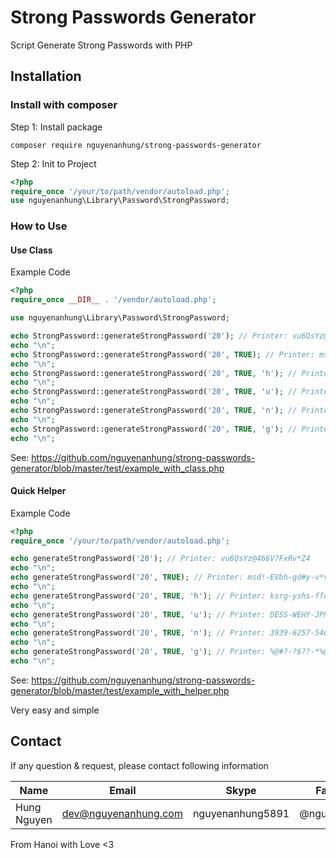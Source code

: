 # Strong Passwords Generator

Script Generate Strong Passwords with PHP

## Installation

### **Install with composer**

Step 1: Install package

```shell
composer require nguyenanhung/strong-passwords-generator
```

Step 2: Init to Project

```php
<?php 
require_once '/your/to/path/vendor/autoload.php';
use nguyenanhung\Library\Password\StrongPassword;

```

### **How to Use**

#### Use Class

Example Code

```php
<?php
require_once __DIR__ . '/vendor/autoload.php';

use nguyenanhung\Library\Password\StrongPassword;

echo StrongPassword::generateStrongPassword('20'); // Printer: vu6QsYz@466V?FxRv*Z4
echo "\n";
echo StrongPassword::generateStrongPassword('20', TRUE); // Printer: msd!-EVbh-gd#y-v*v8-Xwdx
echo "\n";
echo StrongPassword::generateStrongPassword('20', TRUE, 'h'); // Printer: ksrg-yshs-ffdy-hyqa-heyy
echo "\n";
echo StrongPassword::generateStrongPassword('20', TRUE, 'u'); // Printer: DESS-WEHY-JPNF-HBPJ-HCYN
echo "\n";
echo StrongPassword::generateStrongPassword('20', TRUE, 'n'); // Printer: 3939-6257-5463-7739-8658
echo "\n";
echo StrongPassword::generateStrongPassword('20', TRUE, 'g'); // Printer: %@#?-?$??-*%@&-?@%#-!%!@
echo "\n";

```

See: https://github.com/nguyenanhung/strong-passwords-generator/blob/master/test/example_with_class.php

#### Quick Helper

Example Code

```php
<?php
require_once '/your/to/path/vendor/autoload.php';

echo generateStrongPassword('20'); // Printer: vu6QsYz@466V?FxRv*Z4
echo "\n";
echo generateStrongPassword('20', TRUE); // Printer: msd!-EVbh-gd#y-v*v8-Xwdx
echo "\n";
echo generateStrongPassword('20', TRUE, 'h'); // Printer: ksrg-yshs-ffdy-hyqa-heyy
echo "\n";
echo generateStrongPassword('20', TRUE, 'u'); // Printer: DESS-WEHY-JPNF-HBPJ-HCYN
echo "\n";
echo generateStrongPassword('20', TRUE, 'n'); // Printer: 3939-6257-5463-7739-8658
echo "\n";
echo generateStrongPassword('20', TRUE, 'g'); // Printer: %@#?-?$??-*%@&-?@%#-!%!@
echo "\n";

```

See: https://github.com/nguyenanhung/strong-passwords-generator/blob/master/test/example_with_helper.php

Very easy and simple

## Contact

If any question & request, please contact following information

| Name        | Email                | Skype            | Facebook      |
| ----------- | -------------------- | ---------------- | ------------- |
| Hung Nguyen | dev@nguyenanhung.com | nguyenanhung5891 | @nguyenanhung |

From Hanoi with Love <3